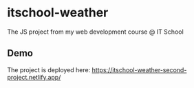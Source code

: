 # itschool-weather

The JS project from my web development course @ IT School

## Demo

The project is deployed here: https://itschool-weather-second-project.netlify.app/
